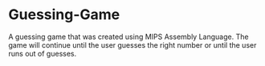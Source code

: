 # Guessing-Game
A guessing game that was created using MIPS Assembly Language.
The game will continue until the user guesses the right number or until the user runs out of guesses.
